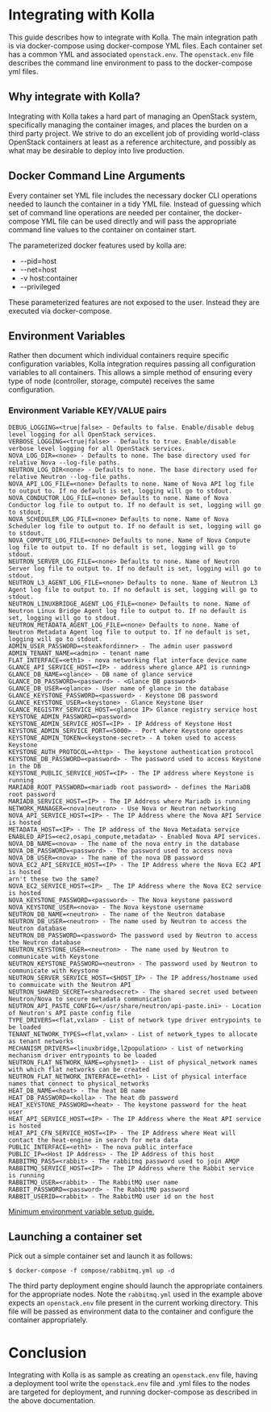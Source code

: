 
# Integrating with Kolla

This guide describes how to integrate with Kolla.  The main integration path is
via docker-compose using docker-compose YML files.  Each container set has
a common YML and associated `openstack.env`.  The `openstack.env` file
describes the command line environment to pass to the docker-compose yml files.

## Why integrate with Kolla?

Integrating with Kolla takes a hard part of managing an OpenStack system,
specifically managing the container images, and places the burden on a third
party project.  We strive to do an excellent job of providing world-class
OpenStack containers at least as a reference architecture, and possibly as what
may be desirable to deploy into live production.

## Docker Command Line Arguments

Every container set YML file includes the necessary docker CLI operations
needed to launch the container in a tidy YML file.  Instead of guessing which
set of command line operations are needed per container, the docker-compose
YML file can be used directly and will pass the appropriate command line
values to the container on container start.

The parameterized docker features used by kolla are:

* --pid=host
* --net=host
* -v host:container
* --privileged

These parameterized features are not exposed to the user.  Instead they are
executed via docker-compose.

## Environment Variables

Rather then document which individual containers require specific configuration
variables, Kolla integration requires passing all configuration variables to
all containers.  This allows a simple method of ensuring every type of node
(controller, storage, compute) receives the same configuration.

### Environment Variable KEY/VALUE pairs

    DEBUG_LOGGING=<true|false> - Defaults to false. Enable/disable debug level logging for all OpenStack services.
    VERBOSE_LOGGING=<true|false> - Defaults to true. Enable/disable verbose level logging for all OpenStack services.
    NOVA_LOG_DIR=<none> - Defaults to none. The base directory used for relative Nova --log-file paths.
    NEUTRON_LOG_DIR<none> - Defaults to none. The base directory used for relative Neutron --log-file paths.
    NOVA_API_LOG_FILE=<none> Defaults to none. Name of Nova API log file to output to. If no default is set, logging will go to stdout.
    NOVA_CONDUCTOR_LOG_FILE=<none> Defaults to none. Name of Nova Conductor log file to output to. If no default is set, logging will go to stdout.
    NOVA_SCHEDULER_LOG_FILE=<none> Defaults to none. Name of Nova Scheduler log file to output to. If no default is set, logging will go to stdout.
    NOVA_COMPUTE_LOG_FILE=<none> Defaults to none. Name of Nova Compute log file to output to. If no default is set, logging will go to stdout.
    NEUTRON_SERVER_LOG_FILE=<none> Defaults to none. Name of Neutron Server log file to output to. If no default is set, logging will go to stdout.
    NEUTRON_L3_AGENT_LOG_FILE=<none> Defaults to none. Name of Neutron L3 Agent log file to output to. If no default is set, logging will go to stdout.
    NEUTRON_LINUXBRIDGE_AGENT_LOG_FILE=<none> Defaults to none. Name of Neutron Linux Bridge Agent log file to output to. If no default is set, logging will go to stdout.
    NEUTRON_METADATA_AGENT_LOG_FILE=<none> Defaults to none. Name of Neutron Metadata Agent log file to output to. If no default is set, logging will go to stdout.
    ADMIN_USER_PASSWORD=<steakfordinner> - The admin user password
    ADMIN_TENANT_NAME=<admin> - tenant name
    FLAT_INTERFACE=<eth1> - nova networking flat interface device name
    GLANCE_API_SERVICE_HOST=<IP> - address where glance API is running>
    GLANCE_DB_NAME=<glance> - DB name of glance service
    GLANCE_DB_PASSWORD=<password> - <Glance DB password>
    GLANCE_DB_USER=<glance> - User name of glance in the database
    GLANCE_KEYSTONE_PASSWORD=<password> - Keystone DB password
    GLANCE_KEYSTONE_USER=<keystone> - Glance Keystone User
    GLANCE_REGISTRY_SERVICE_HOST=<glance IP> Glance registry service host
    KEYSTONE_ADMIN_PASSWORD=<password>
    KEYSTONE_ADMIN_SERVICE_HOST=<IP> - IP Address of Keystone Host
    KEYSTONE_ADMIN_SERVICE_PORT=<5000> - Port where Keystone operates
    KEYSTONE_ADMIN_TOKEN=<keystone-secret> - A token used to access Keystone
    KEYSTONE_AUTH_PROTOCOL=<http> - The keystone authentication protocol
    KEYSTONE_DB_PASSWORD=<password> - The password used to access Keystone in the DB
    KEYSTONE_PUBLIC_SERVICE_HOST=<IP> - The IP address where Keystone is running
    MARIADB_ROOT_PASSWORD=<mariadb root password> - defines the MariaDB root password
    MARIADB_SERVICE_HOST=<IP> - The IP Address where Mariadb is running
    NETWORK_MANAGER=<nova|neutron> - Use Nova or Neutron networking
    NOVA_API_SERVICE_HOST=<IP> - The IP Address where the Nova API Service is hosted
    METADATA_HOST=<IP> - The IP address of the Nova Metadata service
    ENABLED_APIS=<ec2,osapi_compute,metadata> - Enabled Nova API services.
    NOVA_DB_NAME=<nova> - The name of the nova entry in the database
    NOVA_DB_PASSWORD=<password> - The password used to access nova
    NOVA_DB_USER=<nova> - The name of the nova DB password
    NOVA_EC2_API_SERVICE_HOST=<IP> - The IP Address where the Nova EC2 API is hosted
    arn't these two the same?
    NOVA_EC2_SERVICE_HOST=<IP> _ The IP Address where the Nova EC2 service is hosted
    NOVA_KEYSTONE_PASSWORD=<password> - The Nova keystone password
    NOVA_KEYSTONE_USER=<nova> - The Nova keystone username
    NEUTRON_DB_NAME=<neutron> - The name of the Neutron database
    NEUTRON_DB_USER=<neutron> - The name used by Neutron to access the Neutron database
    NEUTRON_DB_PASSWORD=<password> The password used by Neutron to access the Neutron database
    NEUTRON_KEYSTONE_USER=<neutron> - The name used by Neutron to communicate with Keystone
    NEUTRON_KEYSTONE_PASSWORD=<neutron> - The password used by Neutron to communicate with Keystone
    NEUTRON_SERVER_SERVICE_HOST=<$HOST_IP> - The IP address/hostname used to commuicate with the Neutron API
    NEUTRON_SHARED_SECRET=<sharedsecret> - The shared secret used between Neutron/Nova to secure metadata communication
    NEUTRON_API_PASTE_CONFIG=</usr/share/neutron/api-paste.ini> - Location of Neutron's API paste config file
    TYPE_DRIVERS=<flat,vxlan> - List of network type driver entrypoints to be loaded
    TENANT_NETWORK_TYPES=<flat,vxlan> - List of network_types to allocate as tenant networks
    MECHANISM_DRIVERS=<linuxbridge,l2population> - List of networking mechanism driver entrypoints to be loaded
    NEUTRON_FLAT_NETWORK_NAME=<physnet1> - List of physical_network names with which flat networks can be created
    NEUTRON_FLAT_NETWORK_INTERFACE=<eth1> - List of physical interface names that connect to physical_networks
    HEAT_DB_NAME=<heat> - The heat DB name
    HEAT_DB_PASSWORD=<kolla> - The heat db password
    HEAT_KEYSTONE_PASSWORD=<heat> - The keystone password for the heat user
    HEAT_API_SERVICE_HOST=<IP> - The IP Address where the Heat API service is hosted
    HEAT_API_CFN_SERVICE_HOST=<IP> - The IP Address where Heat will contact the heat-engine in search for meta data
    PUBLIC_INTERFACE=<eth1> - The nova public interface
    PUBLIC_IP=<Host IP Address> - The IP Address of this host
    RABBITMQ_PASS=<rabbit> - The rabbitmq password used to join AMQP
    RABBITMQ_SERVICE_HOST=<IP> - The IP Address where the Rabbit service is running
    RABBITMQ_USER=<rabbit> - The RabbitMQ user name
    RABBIT_PASSWORD=<password> - The RabbitMQ password
    RABBIT_USERID=<rabbit> - The RabbitMQ user id on the host

[Minimum environment variable setup guide.](https://github.com/stackforge/kolla/blob/master/docs/minimal-environment-vars.md)

## Launching a container set

Pick out a simple container set and launch it as follows:

    $ docker-compose -f compose/rabbitmq.yml up -d

The third party deployment engine should launch the appropriate containers for
the appropriate nodes.  Note the `rabbitmq.yml` used in the example above
expects an `openstack.env` file present in the current working directory.  This
file will be passed as environment data to the container and configure the
container appropriately.


# Conclusion

Integrating with Kolla is as sample as creating an `openstack.env` file, having
a deployment tool write the `openstack.env` file and .yml files to the nodes are
targeted for deployment, and running docker-compose as described in the above
documentation.
